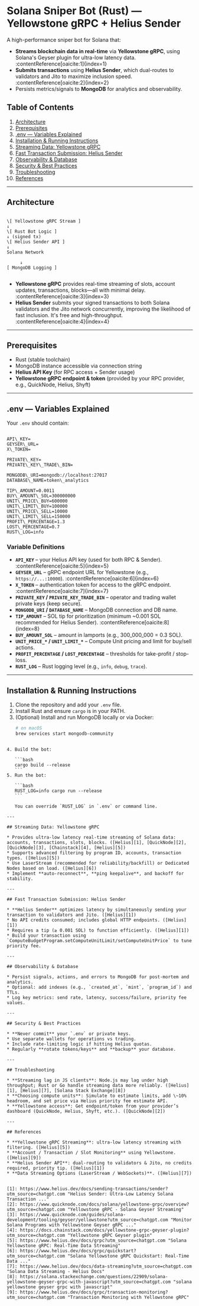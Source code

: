 # Solana Sniper Bot (Rust) — Yellowstone gRPC + Helius Sender

A high-performance sniper bot for Solana that:
- **Streams blockchain data in real-time** via **Yellowstone gRPC**, using Solana's Geyser plugin for ultra-low latency data. :contentReference[oaicite:1]{index=1}
- **Submits transactions** using **Helius Sender**, which dual-routes to validators and Jito to maximize inclusion speed. :contentReference[oaicite:2]{index=2}
- Persists metrics/signals to **MongoDB** for analytics and observability.

## Table of Contents

1. [Architecture](#architecture)  
2. [Prerequisites](#prerequisites)  
3. [.env — Variables Explained](#env-variables-explained)  
4. [Installation & Running Instructions](#installation--running-instructions)  
5. [Streaming Data: Yellowstone gRPC](#streaming-data-yellowstone-grpc)  
6. [Fast Transaction Submission: Helius Sender](#fast-transaction-submission-helius-sender)  
7. [Observability & Database](#observability--database)  
8. [Security & Best Practices](#security--best-practices)  
9. [Troubleshooting](#troubleshooting)  
10. [References](#references)

---

## Architecture

```

\[ Yellowstone gRPC Stream ]
↓
\[ Rust Bot Logic ]
↓ (signed tx)
\[ Helius Sender API ]
↓
Solana Network

```
         ↓
    [ MongoDB Logging ]
```

```

- **Yellowstone gRPC** provides real-time streaming of slots, account updates, transactions, blocks—all with minimal delay. :contentReference[oaicite:3]{index=3}  
- **Helius Sender** submits your signed transactions to both Solana validators and the Jito network concurrently, improving the likelihood of fast inclusion. It's free and high-throughput. :contentReference[oaicite:4]{index=4}

---

## Prerequisites

- Rust (stable toolchain)  
- MongoDB instance accessible via connection string  
- **Helius API Key** (for RPC access + Sender usage)  
- **Yellowstone gRPC endpoint & token** (provided by your RPC provider, e.g., QuickNode, Helius, Shyft)

---

## .env — Variables Explained

Your `.env` should contain:

```

API\_KEY=
GEYSER\_URL=
X\_TOKEN=

PRIVATE\_KEY=
PRIVATE\_KEY\_TRADE\_BIN=

MONGODB\_URI=mongodb://localhost:27017
DATABASE\_NAME=token\_analytics

TIP\_AMOUNT=0.0011
BUY\_AMOUNT\_SOL=300000000
UNIT\_PRICE\_BUY=600000
UNIT\_LIMIT\_BUY=100000
UNIT\_PRICE\_SELL=10000
UNIT\_LIMIT\_SELL=150000
PROFIT\_PERCENTAGE=1.3
LOST\_PERCENTAGE=0.7
RUST\_LOG=info

````

### Variable Definitions

- **`API_KEY`** – your Helius API key (used for both RPC & Sender). :contentReference[oaicite:5]{index=5}  
- **`GEYSER_URL`** – gRPC endpoint URL for Yellowstone (e.g., `https://...:10000`). :contentReference[oaicite:6]{index=6}  
- **`X_TOKEN`** – authentication token for access to the gRPC endpoint. :contentReference[oaicite:7]{index=7}  
- **`PRIVATE_KEY` / `PRIVATE_KEY_TRADE_BIN`** – operator and trading wallet private keys (keep secure).  
- **`MONGODB_URI` / `DATABASE_NAME`** – MongoDB connection and DB name.  
- **`TIP_AMOUNT`** – SOL tip for prioritization (minimum ~0.001 SOL recommended for Helius Sender). :contentReference[oaicite:8]{index=8}  
- **`BUY_AMOUNT_SOL`** – amount in lamports (e.g., 300_000_000 = 0.3 SOL).  
- **`UNIT_PRICE_*` / `UNIT_LIMIT_*`** – Compute Unit pricing and limit for buy/sell actions.  
- **`PROFIT_PERCENTAGE` / `LOST_PERCENTAGE`** – thresholds for take-profit / stop-loss.  
- **`RUST_LOG`** – Rust logging level (e.g., `info`, `debug`, `trace`).

---

## Installation & Running Instructions

1. Clone the repository and add your `.env` file.  
2. Install Rust and ensure `cargo` is in your PATH.  
3. (Optional) Install and run MongoDB locally or via Docker:  
   ```bash
   # on macOS
   brew services start mongodb-community
````

4. Build the bot:

   ```bash
   cargo build --release
   ```
5. Run the bot:

   ```bash
   RUST_LOG=info cargo run --release
   ```

   You can override `RUST_LOG` in `.env` or command line.

---

## Streaming Data: Yellowstone gRPC

* Provides ultra-low latency real-time streaming of Solana data: accounts, transactions, slots, blocks. ([Helius][1], [QuickNode][2], [QuickNode][3], [Chainstack][4], [Helius][5])
* Supports advanced filtering by program ID, accounts, transaction types. ([Helius][5])
* Use LaserStream (recommended for reliability/backfill) or Dedicated Nodes based on load. ([Helius][6])
* Implement **auto-reconnect**, **ping keepalive**, and backoff for stability.

---

## Fast Transaction Submission: Helius Sender

* **Helius Sender** optimizes latency by simultaneously sending your transaction to validators and Jito. ([Helius][1])
* No API credits consumed; includes global HTTP endpoints. ([Helius][1])
* Requires a tip (≥ 0.001 SOL) to function efficiently. ([Helius][1])
* Build your transaction using `ComputeBudgetProgram.setComputeUnitLimit/setComputeUnitPrice` to tune priority fee.

---

## Observability & Database

* Persist signals, actions, and errors to MongoDB for post-mortem and analytics.
* Optional: add indexes (e.g., `created_at`, `mint`, `program_id`) and TTLs.
* Log key metrics: send rate, latency, success/failure, priority fee values.

---

## Security & Best Practices

* **Never commit** your `.env` or private keys.
* Use separate wallets for operations vs trading.
* Include rate-limiting logic if hitting Helius quotas.
* Regularly **rotate tokens/keys** and **backup** your database.

---

## Troubleshooting

* **Streaming lag in JS clients**: Node.js may lag under high throughput; Rust or Go handle streaming data more reliably. ([Helius][1], [Helius][7], [Solana Stack Exchange][8])
* **Choosing compute units**: Simulate to estimate limits, add \~10% headroom, and set price via Helius priority fee estimate API.
* **Yellowstone access**: Get endpoint/token from your provider’s dashboard (QuickNode, Helius, Shyft, etc.). ([QuickNode][2])

---

## References

* **Yellowstone gRPC Streaming**: ultra-low latency streaming with filtering. ([Helius][5])
* **Account / Transaction / Slot Monitoring** using Yellowstone. ([Helius][9])
* **Helius Sender API**: dual-routing to validators & Jito, no credits required, priority tip. ([Helius][1])
* **Data Streaming Options (LaserStream / WebSockets)**. ([Helius][7])


[1]: https://www.helius.dev/docs/sending-transactions/sender?utm_source=chatgpt.com "Helius Sender: Ultra-Low Latency Solana Transaction ..."
[2]: https://www.quicknode.com/docs/solana/yellowstone-grpc/overview?utm_source=chatgpt.com "Yellowstone gRPC - Solana Geyser Streaming"
[3]: https://www.quicknode.com/guides/solana-development/tooling/geyser/yellowstone?utm_source=chatgpt.com "Monitor Solana Programs with Yellowstone Geyser gRPC ..."
[4]: https://docs.chainstack.com/docs/yellowstone-grpc-geyser-plugin?utm_source=chatgpt.com "Yellowstone gRPC Geyser plugin"
[5]: https://www.helius.dev/docs/grpc?utm_source=chatgpt.com "Solana Yellowstone gRPC: Real-Time Data Streaming"
[6]: https://www.helius.dev/docs/grpc/quickstart?utm_source=chatgpt.com "Solana Yellowstone gRPC Quickstart: Real-Time Data ..."
[7]: https://www.helius.dev/docs/data-streaming?utm_source=chatgpt.com "Solana Data Streaming - Helius Docs"
[8]: https://solana.stackexchange.com/questions/22909/solana-yellowstone-geyser-grpc-with-javascript?utm_source=chatgpt.com "solana yellowstone geyser grpc with javascript"
[9]: https://www.helius.dev/docs/grpc/transaction-monitoring?utm_source=chatgpt.com "Transaction Monitoring with Yellowstone gRPC"
